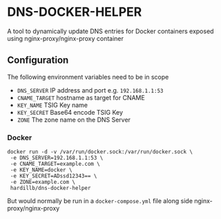 # DNS-DOCKER-HELPER

A tool to dynamically update DNS entries for Docker containers exposed
using nginx-proxy/nginx-proxy container

## Configuration

The following environment variables need to be in scope

- `DNS_SERVER` IP address and port e.g. `192.168.1.1:53`
- `CNAME_TARGET` hostname as target for CNAME
- `KEY_NAME` TSIG Key name
- `KEY_SECRET` Base64 encode TSIG Key
- `ZONE` The zone name on the DNS Server

### Docker

```
docker run -d -v /var/run/docker.sock:/var/run/docker.sock \
 -e DNS_SERVER=192.168.1.1:53 \
 -e CNAME_TARGET=example.com \
 -e KEY_NAME=docker \
 -e KEY_SECRET=ADssd12343== \
 -e ZONE=example.com \
 hardillb/dns-docker-helper
```

But would normally be run in a `docker-compose.yml` file along side nginx-proxy/nginx-proxy